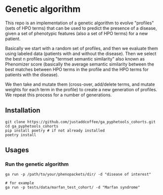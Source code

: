 # Genetic algorithm 
This repo is an implementation of a genetic algorithm to evolve "profiles" (sets of
HPO terms) that can be used to predict the presence of a disease, given a set of phenotypic features (also a set of HPO terms) for a new patient.

Basically we start with a random set of profiles, and then we evaluate them using
labeled data (patients with and without the disease). Then we select the best n profiles
using "termset semantic similarity" also known as Phenomizer score (basically the 
average semantic similarity between the best matches between HPO terms in the profile 
and the HPO terms for patients with the disease). 

We then take and mutate them (cross-over, add/delete terms, and mutate weights for each 
term in the profile) to create a new generation of profiles. We repeat this process for 
a number of generations.


## Installation

```shell
git clone https://github.com/justaddcoffee/ga_pyphetools_cohorts.git
cd ga_pyphetools_cohorts
pip install poetry # if not already installed
poetry install
```

## Usages

### Run the genetic algorithm
```shell
ga run -p /path/to/your/phenopackets/dir/ -d "disease of interest"
```
```shell
# for example
ga run -p tests/data/marfan_test_cohort/ -d "Marfan syndrome"
```

